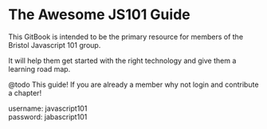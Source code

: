 # The Awesome JS101 Guide

This GitBook is intended to be the primary resource for members of the Bristol Javascript 101 group.

It will help them get started with the right technology and give them a learning road map.

@todo This guide!  If you are already a member why not login and contribute a chapter!
  
username: javascript101  
password: jabascript101 
